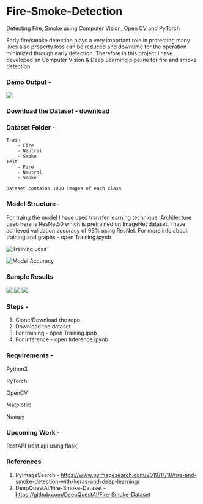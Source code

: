 # Fire-Smoke-Detection
Detecting Fire, Smoke using Computer Vision, Open CV and PyTorch

Early fire/smoke detection plays a very important role in protecting many lives also property loss can be reduced and downtime for the operation minimized through early detection. Therefore in this project I have developed an Computer Vision & Deep Learning pipeline for fire and smoke detection.

### Demo Output - 
![](https://github.com/imsaksham-c/Fire-Smoke-Detection/blob/master/utils/demo.gif)

### Download the Dataset - [download](https://github.com/DeepQuestAI/Fire-Smoke-Dataset/releases/download/v1/FIRE-SMOKE-DATASET.zip)

### Dataset Folder - 
    Train
        - Fire
        - Neutral
        - Smoke       
    Test
        - Fire
        - Neutral
        - Smoke
        
    Dataset contains 1000 images of each class
    
### Model Structure -
For traing the model I have used transfer learning technique. Architecture used here is ResNet50 which is pretrained on ImageNet dataset.
I have achieved validation accuracy of 93% using ResNet.
For more info about training and graphs - open Training.ipynb

![Training Loss](https://github.com/imsaksham-c/Fire-Smoke-Detection/blob/master/utils/trainloss.png)

![Model Accuracy](https://github.com/imsaksham-c/Fire-Smoke-Detection/blob/master/utils/accuracy.png)

### Sample Results
![](https://github.com/imsaksham-c/Fire-Smoke-Detection/blob/master/utils/fire.png)
![](https://github.com/imsaksham-c/Fire-Smoke-Detection/blob/master/utils/smoke.png)
![](https://github.com/imsaksham-c/Fire-Smoke-Detection/blob/master/utils/neutral.png)
    
### Steps - 
1. Clone/Download the repo
2. Download the dataset
3. For training - open Training.ipnb
4. For inference - open Inference.ipynb

### Requirements - 
Python3

PyTorch

OpenCV

Matplotlib

Numpy

### Upcoming Work - 
RestAPI (rest api using flask)

### References
1. PyImageSearch - https://www.pyimagesearch.com/2019/11/18/fire-and-smoke-detection-with-keras-and-deep-learning/
2. DeepQuestAI/Fire-Smoke-Dataset - https://github.com/DeepQuestAI/Fire-Smoke-Dataset
